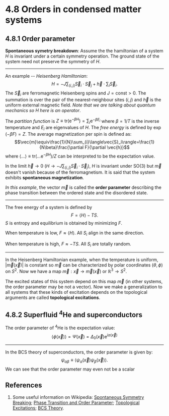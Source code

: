 # 4.8 Orders in condensed matter systems

## 4.8.1 Order parameter
**Spontaneous symetry breakdown**: Assume the the hamiltonian of a system $H$ is invariant under a certain symmetry operation.  The ground state of the system need not preserve the symmetry of $H$.

---
An example -- *Heisenberg Hamiltonian*:
$$H=-J\sum_{(i,j)}\vec{S}_i\cdot\vec{S}_j+\vec{h}\cdot\sum_i \vec{S}_i.$$
The $\vec{S}_i$ are ferromagnetic Heisenberg spins and $J=\text{const}>0$. The summation is over the pair of the nearest-neighbour sites $(i,j)$ and $\vec{h}$ is the uniform external magnetic field. *Note that we are talking about quantum mechanics so $H$ here is an operator*.

The *partition function* is $Z\equiv\text{tr}\left(\text{e}^{-\beta H}\right)=\sum_i \text{e}^{-\beta E_i}$ where $\beta=1/T$ is the inverse temperature and $E_i$ are eigenvalues of $H$. The *free energy* is defined by $\exp(-\beta F)=Z$. The average magnetization per spin is defined as:
$$\vec{m}\equiv\frac{1}{N}\sum_{i}\langle\vec{S}_i\rangle=\frac{1}{N\beta}\frac{\partial F}{\partial \vec{h}}$$
where $\langle\dots\rangle\equiv\text{tr}\left(\dots \text{e}^{-\beta H}\right)/Z$ can be interpreted to be the expectation value.

In the limit $\vec{h}\rightarrow 0$ ($H\rightarrow -J\sum_{(i,j)}\vec{S}_i\cdot\vec{S}_j$), $H$ is invariant under $\text{SO}(3)$ but $\vec{m}$ doesn't vanish because of the ferromagnetism. It is said that the system exhibits **spontaneous magnetization**.

*In this example*, the vector $\vec{m}$ is called the **order parameter** describing the phase transition between the ordered state and the disordered state.

---
The free energy of a system is defined by
$$F=\langle H\rangle-TS.$$
$S$ is entropy and equilibrium is obtained by minimizing $F$.

When temperature is low, $F\approx\langle H\rangle$. All $S_i$ align in the same direction.

When temperature is high, $F\approx-TS$. All $S_i$ are totally random.

---

In the Heisenberg Hamiltonian example, when the temperature is uniform, $|\vec{m}(\vec{x})|$ is constant so $\vec{m}$ can be characterized by polar coordinates $(\theta,\phi)$ on $S^2$. Now we have a map $\vec{m}: \vec{x}\rightarrow\vec{m}(\vec{x})$ or $\mathbb{R}^3\rightarrow S^2$.

 The excited states of this system depend on this map $\vec{m}$ (in other systems, the order parameter may be not a vector). Now we make a generalization to all systems that these kinds of excitation depends on the topological arguments are called **topological excitations**.

 ## 4.8.2 Superfluid <sup>4</sup>He and superconductors

 The order parameter of  <sup>4</sup>He is the expectation value:
 $$\langle\phi(\vec{x})\rangle=\Psi(\vec{x})=\Delta_0 (\vec{x})\text{e}^{i\alpha(\vec{x})}$$

---
 In the BCS theory of superconductors, the order parameter is given by:
 $$\psi_{\alpha\beta}\equiv\langle\psi_\alpha(\vec{x})\psi_\beta(\vec{x})\rangle.$$
 We can see that the order parameter may even not be a scalar

 ## References
 1. Some useful information on Wikipedia: [Spontaneous Symmetry Breaking](https://en.wikipedia.org/wiki/Spontaneous_symmetry_breaking); [Phase Transition and Order Parameter](http://en.wikipedia.org/wiki/Phase_transition); [Topological Excitations](https://en.wikipedia.org/wiki/Topological_excitations); [BCS Theory](https://en.wikipedia.org/wiki/BCS_theory).